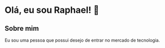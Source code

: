 
# Olá, eu sou Raphael! 👋


## Sobre mim
Eu sou uma pessoa que possui desejo de entrar no mercado de tecnologia.

